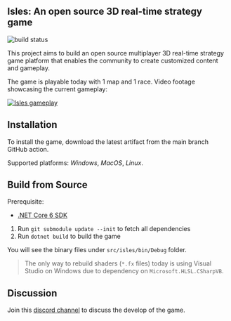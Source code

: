 ## Isles: An open source 3D real-time strategy game

![build status](https://github.com/yufeih/isles/actions/workflows/build.yml/badge.svg)

This project aims to build an open source multiplayer 3D real-time strategy game platform that enables the community to create customized content and gameplay.

The game is playable today with 1 map and 1 race. Video footage showcasing the current gameplay:

[![Isles gameplay](https://img.youtube.com/vi/rdRk1brPLQc/0.jpg)](https://www.youtube.com/watch?v=rdRk1brPLQc)

## Installation

To install the game, download the latest artifact from the main branch GitHub action.

Supported platforms: _Windows_, _MacOS_, _Linux_.

## Build from Source

Prerequisite:
- [.NET Core 6 SDK](https://dotnet.microsoft.com/download/dotnet/6.0)

1. Run `git submodule update --init` to fetch all dependencies
2. Run `dotnet build` to build the game

You will see the binary files under `src/isles/bin/Debug` folder.

> The only way to rebuild  shaders (`*.fx` files) today is using Visual Studio on Windows due to dependency on `Microsoft.HLSL.CSharpVB`.

## Discussion

Join this [discord channel](https://discord.gg/YBSnhhxPTK) to discuss the develop of the game.
